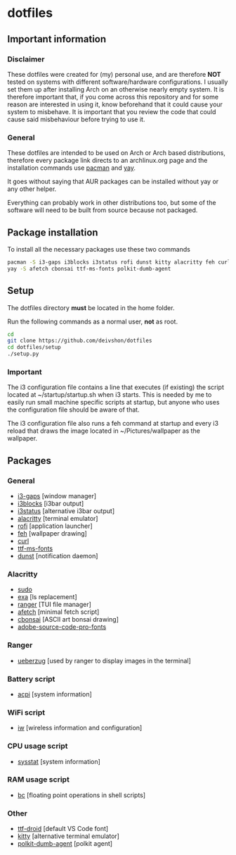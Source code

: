 # dotfiles
## Important information
### Disclaimer
These dotfiles were created for (my) personal use, and are therefore **NOT** tested on systems with different software/hardware configurations. I usually set them up after installing Arch on an otherwise nearly empty system. It is therefore important that, if you come across this repository and for some reason are interested in using it, know beforehand that it could cause your system to misbehave. It is important that you review the code that could cause said misbehaviour before trying to use it.

### General
These dotfiles are intended to be used on Arch or Arch based distributions, therefore every package link directs to an archlinux.org page and the installation commands use [pacman](https://archlinux.org/packages/core/x86_64/pacman/) and [yay](https://aur.archlinux.org/packages/yay/).

It goes without saying that AUR packages can be installed without yay or any other helper.

Everything can probably work in other distributions too, but some of the software will need to be built from source because not packaged.
## **Package installation**
To install all the necessary packages use these two commands
```bash
pacman -S i3-gaps i3blocks i3status rofi dunst kitty alacritty feh curl sudo exa adobe-source-code-pro-fonts acpi iw sysstat ranger ueberzug ttf-droid bc
yay -S afetch cbonsai ttf-ms-fonts polkit-dumb-agent
```
## **Setup**
The dotfiles directory **must** be located in the home folder.

Run the following commands as a normal user, **not** as root.
```bash
cd
git clone https://github.com/deivshon/dotfiles
cd dotfiles/setup
./setup.py
```
### Important
The i3 configuration file contains a line that executes (if existing) the script located at ~/startup/startup.sh when i3 starts. This is needed by me to easily run small machine specific scripts at startup, but anyone who uses the configuration file should be aware of that.

The i3 configuration file also runs a feh command at startup and every i3 reload that draws the image located in ~/Pictures/wallpaper as the wallpaper.

## **Packages**
### **General**
+ [i3-gaps](https://archlinux.org/packages/community/x86_64/i3-gaps/) [window manager]
+ [i3blocks](https://archlinux.org/packages/community/x86_64/i3blocks/) [i3bar output]
+ [i3status](https://archlinux.org/packages/community/x86_64/i3status/) [alternative i3bar output]
+ [alacritty](https://archlinux.org/packages/community/x86_64/alacritty/) [terminal emulator]
+ [rofi](https://archlinux.org/packages/community/x86_64/rofi/) [application launcher]
+ [feh](https://archlinux.org/packages/extra/x86_64/feh/) [wallpaper drawing]
+ [curl](https://archlinux.org/packages/core/x86_64/curl/)
+ [ttf-ms-fonts](https://aur.archlinux.org/packages/ttf-ms-fonts/)
+ [dunst](https://archlinux.org/packages/community/x86_64/dunst/) [notification daemon]
### **Alacritty**
+ [sudo](https://archlinux.org/packages/core/x86_64/sudo/)
+ [exa](https://archlinux.org/packages/community/x86_64/exa/) [ls replacement]
+ [ranger](https://archlinux.org/packages/community/any/ranger/) [TUI file manager]
+ [afetch](https://aur.archlinux.org/packages/afetch/) [minimal fetch script]
+ [cbonsai](https://aur.archlinux.org/packages/cbonsai/) [ASCII art bonsai drawing]
+ [adobe-source-code-pro-fonts](https://archlinux.org/packages/extra/any/adobe-source-code-pro-fonts/)
### **Ranger**
+ [ueberzug](https://archlinux.org/packages/community/x86_64/ueberzug/) [used by ranger to display images in the terminal]
### **Battery script**
+ [acpi](https://archlinux.org/packages/community/x86_64/acpi/) [system information]
### **WiFi script**
+ [iw](https://archlinux.org/packages/core/x86_64/iw/) [wireless information and configuration]
### **CPU usage script**
+ [sysstat](https://archlinux.org/packages/community/x86_64/sysstat/) [system information]
### **RAM usage script**
+ [bc](https://archlinux.org/packages/extra/x86_64/bc/) [floating point operations in shell scripts]
### **Other**
+ [ttf-droid](https://archlinux.org/packages/community/any/ttf-droid/) [default VS Code font]
+ [kitty](https://archlinux.org/packages/community/x86_64/kitty/) [alternative terminal emulator]
+ [polkit-dumb-agent](https://aur.archlinux.org/packages/polkit-dumb-agent-git/) [polkit agent]
